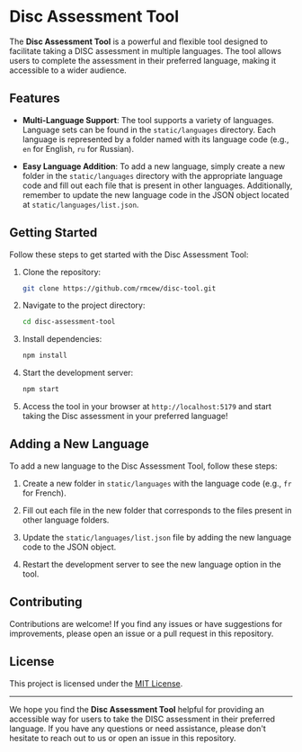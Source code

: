 # Disc Assessment Tool


The **Disc Assessment Tool** is a powerful and flexible tool designed to facilitate taking a DISC assessment in multiple languages. The tool allows users to complete the assessment in their preferred language, making it accessible to a wider audience.

## Features

- **Multi-Language Support**: The tool supports a variety of languages. Language sets can be found in the `static/languages` directory. Each language is represented by a folder named with its language code (e.g., `en` for English, `ru` for Russian).

- **Easy Language Addition**: To add a new language, simply create a new folder in the `static/languages` directory with the appropriate language code and fill out each file that is present in other languages. Additionally, remember to update the new language code in the JSON object located at `static/languages/list.json`.

## Getting Started

Follow these steps to get started with the Disc Assessment Tool:

1. Clone the repository:
   ```bash
   git clone https://github.com/rmcew/disc-tool.git
   ```

2. Navigate to the project directory:
   ```bash
   cd disc-assessment-tool
   ```

3. Install dependencies:
   ```bash
   npm install
   ```

4. Start the development server:
   ```bash
   npm start
   ```

5. Access the tool in your browser at `http://localhost:5179` and start taking the Disc assessment in your preferred language!

## Adding a New Language

To add a new language to the Disc Assessment Tool, follow these steps:

1. Create a new folder in `static/languages` with the language code (e.g., `fr` for French).

2. Fill out each file in the new folder that corresponds to the files present in other language folders.

3. Update the `static/languages/list.json` file by adding the new language code to the JSON object.

4. Restart the development server to see the new language option in the tool.

## Contributing

Contributions are welcome! If you find any issues or have suggestions for improvements, please open an issue or a pull request in this repository.

## License

This project is licensed under the [MIT License](LICENSE).

---

We hope you find the **Disc Assessment Tool** helpful for providing an accessible way for users to take the DISC assessment in their preferred language. If you have any questions or need assistance, please don't hesitate to reach out to us or open an issue in this repository.